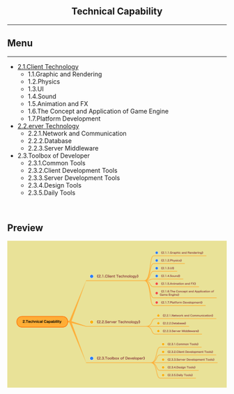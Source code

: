 <h2 align="center">Technical Capability</h2>

----


## Menu
<!--
* [2.1.客户端技术](2.1.客户端技术.md)
    * [⭕ 2.1.1.图形与渲染](2.1.1.图形与渲染.md)
    * [⭕ 2.1.2.物理](2.1.2.物理.md)
    * [⭕ 2.1.3.UI](2.1.3.UI.md)
    * [⭕ 2.1.4.声音](2.1.4.声音.md)
    * [2.1.5.动画与特效](2.1.5.动画与特效.md)
    * [2.1.6.游戏引擎概念与应用](2.1.6.游戏引擎概念与应用.md)
    * [2.1.7.平台开发](2.1.7.平台开发.md)
* [2.2.服务端技术](2.2.服务端技术.md)
    * [2.2.1.网络与通信](2.2.1.网络与通信.md)
    * [2.2.2.数据库](2.2.2.数据库.md)
    * [2.2.3.服务端中间件](2.2.3.服务端中间件.md)
* [2.3.开发者工具箱](2.3.开发者工具箱.md)
    * [2.3.1.通用工具](2.3.1.通用工具.md)
    * [2.3.2.客户端开发工具](2.3.2.客户端开发工具.md)
    * [2.3.3.服务端开发工具](2.3.3.服务端开发工具.md)
    * [2.3.4.设计工具](2.3.4.设计工具.md)
    * [2.3.5.日常工具](2.3.5.日常工具.md)
-->
----
* [2.1.Client Technology](2.1.Client%20Technology.md)
    * 1.1.Graphic and Rendering
    * 1.2.Physics
    * 1.3.UI
    * 1.4.Sound
    * 1.5.Animation and FX
    * 1.6.The Concept and Application of Game Engine
    * 1.7.Platform Development
* [2.2.erver Technology](2.2.Server%20Technology.md)
    * 2.2.1.Network and Communication
    * 2.2.2.Database
    * 2.2.3.Server Middleware
* 2.3.Toolbox of Developer
    * 2.3.1.Common Tools
    * 2.3.2.Client Development Tools
    * 2.3.3.Server Development Tools
    * 2.3.4.Design Tools
    * 2.3.5.Daily Tools

<br/>


## Preview
![Image loading...](../../overview/2.Technical%20Capability.png)



